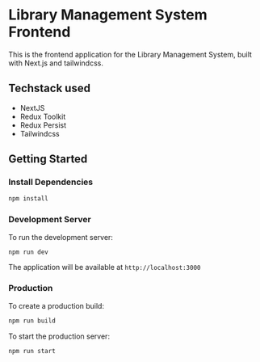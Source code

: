 # Library Management System Frontend

This is the frontend application for the Library Management System, built with Next.js and tailwindcss.


## Techstack used
- NextJS
- Redux Toolkit
- Redux Persist
- Tailwindcss

## Getting Started

### Install Dependencies
```bash
npm install
```

### Development Server
To run the development server:
```bash
npm run dev
```

The application will be available at `http://localhost:3000`

### Production

To create a production build:
```bash
npm run build
```

To start the production server:
```bash
npm run start
```
